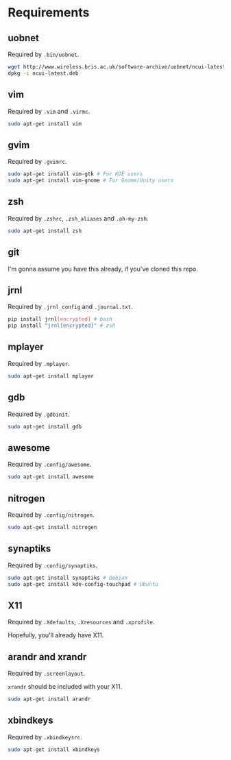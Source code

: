 # Requirements

## uobnet

Required by `.bin/uobnet`.

```bash
wget http://www.wireless.bris.ac.uk/software-archive/uobnet/ncui-latest.deb
dpkg -i ncui-latest.deb
```

## vim

Required by `.vim` and `.virmc`.

```bash
sudo apt-get install vim
```

## gvim

Required by `.gvimrc`.

```bash
sudo apt-get install vim-gtk # For KDE users
sudo apt-get install vim-gnome # For Gnome/Unity users
```

## zsh

Required by `.zshrc`, `.zsh_aliases` and `.oh-my-zsh`.

```bash
sudo apt-get install zsh
```

## git

I'm gonna assume you have this already, if you've cloned this repo.

## jrnl

Required by `.jrnl_config` and `.journal.txt`.

```bash
pip install jrnl[encrypted] # bash
pip install "jrnl[encrypted]" # zsh
```

## mplayer

Required by `.mplayer`.

```bash
sudo apt-get install mplayer
```

## gdb

Required by `.gdbinit`.

```bash
sudo apt-get install gdb
```

## awesome

Required by `.config/awesome`.

```bash
sudo apt-get install awesome
```

## nitrogen

Required by `.config/nitrogen`.

```bash
sudo apt-get install nitrogen
```

## synaptiks

Required by `.config/synaptiks`.

```bash
sudo apt-get install synaptiks # Debian
sudo apt-get install kde-config-touchpad # Ubuntu
```

## X11

Required by `.Xdefaults`, `.Xresources` and `.xprofile`.

Hopefully, you'll already have X11.

## arandr and xrandr

Required by `.screenlayout`.

`xrandr` should be included with your X11.

```bash
sudo apt-get install arandr
```

## xbindkeys

Required by `.xbindkeysrc`.

```bash
sudo apt-get install xbindkeys
```

